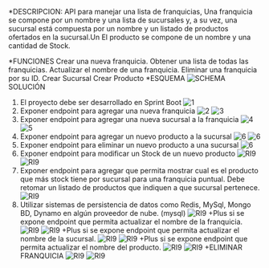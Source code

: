 *DESCRIPCION: API para manejar una lista de franquicias, Una franquicia se compone por un nombre y una lista de
sucursales y, a su vez, una sucursal está compuesta por un nombre y un listado de productos ofertados en la sucursal.Un
El producto se compone de un nombre y una cantidad de Stock.

*FUNCIONES
Crear una nueva franquicia.
Obtener una lista de todas las franquicias.
Actualizar el nombre de una franquicia.
Eliminar una franquicia por su ID.
Crear Sucursal
Crear Producto
*ESQUEMA
![SCHEMA](images/1.png)
SOLUCIÓN
1. El proyecto debe ser desarrollado en Sprint Boot 
![1](images/2.png)
2. Exponer endpoint para agregar una nueva franquicia
![2](images/3.png)
![3](images/4.png)
3. Exponer endpoint para agregar una nueva sucursal a la franquicia
![4](images/5.png)
![5](images/6.png)
4. Exponer endpoint para agregar un nuevo producto a la sucursal
![6](images/7.png)
![6](images/8.png)
5. Exponer endpoint para eliminar un nuevo producto a una sucursal
![6](images/9.png)
6. Exponer endpoint para modificar un Stock de un nuevo producto
![RI9](images/10.png)
![RI9](images/11.png)
7. Exponer endpoint para agregar que permita mostrar cual es el producto que más stock 
tiene por sucursal para una 
franquicia puntual. Debe retomar un listado de productos que indiquen a que sucursal 
pertenece.
![RI9](images/12.png)
8. Utilizar sistemas de persistencia de datos como Redis, MySql, Mongo BD, Dynamo en 
algún proveedor de nube. (mysql)
![RI9](images/13.png)
+Plus si se expone endpoint que permita actualizar el nombre de la franquicia.
![RI9](images/14.png)
![RI9](images/15.png)
+Plus si se expone endpoint que permita actualizar el nombre de la sucursal.
![RI9](images/16.png)
![RI9](images/17.png)
+Plus si se expone endpoint que permita actualizar el nombre del producto.
![RI9](images/18.png)
![RI9](images/19.png)
+ELIMINAR FRANQUICIA
![RI9](images/20.png)
![RI9](images/21.png)
